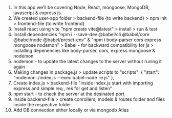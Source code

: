 1. In this app we'll be covering Node, React, mongoose, MongoDB, javascript & express js. 
2. We created user-app folder > backend-file {to write backend} > npm init 
                              > frontend-file {to write frontend}
3. Install react using vite "npm create vite@latest" > install > run & test 
4. Install dependencies "npm i --save-dev @babel/cli @babel/core @babel/node @babel/preset-env" & "npm i body-parser cors express mongoose nodemon" 
                         > Babel - for backward compatibility for js                                > installing depenencies like body-parser, cors, express mongoose & nodemon
5. nodemon - to update the latest changes to the server without runing it again
6. Making changes in package.js > update scripts to "scripts": {
    "start": "nodemon ./index.js --exec babel-node -e js"
  },
7. Create index.js > backend-file "inside index.js start with importing express and simple req , res for get and listen"
8. npm start - to check the server at the desinated port 
9. Inside backend-file > create conrollers, models & routes folder and files inside the respective folder 
10. Add DB connection either locally or via mongodb Atlas